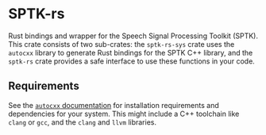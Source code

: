 # SPTK-rs
Rust bindings and wrapper for the Speech Signal Processing Toolkit (SPTK). This crate consists of two sub-crates: the `sptk-rs-sys` crate uses the `autocxx` library to generate Rust bindings for the SPTK C++ library, and the `sptk-rs` crate provides a safe interface to use these functions in your code.

## Requirements
See the [`autocxx` documentation](https://google.github.io/autocxx/index.html) for installation requirements and dependencies for your system. This might include a C++ toolchain like `clang` or `gcc`, and the `clang` and `llvm` libraries.
